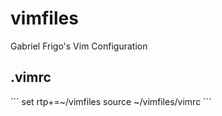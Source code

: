 # vimfiles
Gabriel Frigo's Vim Configuration

## .vimrc
´´´
set rtp+=~/vimfiles
source ~/vimfiles/vimrc
´´´

